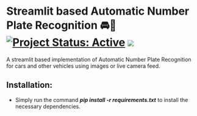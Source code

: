 # Streamlit based Automatic Number Plate Recognition 🚘🚙 [![Project Status: Active](https://www.repostatus.org/badges/latest/active.svg)](https://www.repostatus.org/#active) [![](https://img.shields.io/badge/Prateek-Ralhan-brightgreen.svg?colorB=ff0000)](https://prateekralhan.github.io/)
A streamlit based implementation of Automatic Number Plate Recognition for cars and other vehicles using images or live camera feed.

## Installation:
* Simply run the command ***pip install -r requirements.txt*** to install the necessary dependencies.
